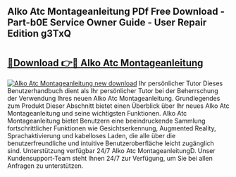 ## Alko Atc Montageanleitung PDf Free Download - Part-b0E Service Owner Guide - User Repair Edition g3TxQ

# <h2><a href="http://df6vc6.blite.top/?on=Alko+Atc+Montageanleitung">🔗Download 👉🔴 Alko Atc Montageanleitung</a></h2>

[![Alko Atc Montageanleitung new download](https://i.imgur.com/lujVjoI.png)](http://df6vc6.blite.top/?on=Alko+Atc+Montageanleitung)
Ihr persönlicher Tutor Dieses Benutzerhandbuch dient als Ihr persönlicher Tutor bei der Beherrschung der Verwendung Ihres neuen Alko Atc Montageanleitung. Grundlegendes zum Produkt Dieser Abschnitt bietet einen Überblick über Ihr neues Alko Atc Montageanleitung und seine wichtigsten Funktionen. Alko Atc Montageanleitung bietet Benutzern eine beeindruckende Sammlung fortschrittlicher Funktionen wie Gesichtserkennung, Augmented Reality, Sprachaktivierung und kabelloses Laden, die alle über die benutzerfreundliche und intuitive Benutzeroberfläche leicht zugänglich sind. Unterstützung verfügbar 24/7 Alko Atc MontageanleitungD. Unser Kundensupport-Team steht Ihnen 24/7 zur Verfügung, um Sie bei allen Anfragen zu unterstützen.
